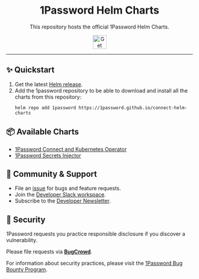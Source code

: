 <!-- Image sourced from https://blog.1password.com/introducing-secrets-automation/ -->
<img alt="" role="img" src="https://blog.1password.com/posts/2021/secrets-automation-launch/header.svg"/>

<div align="center">
	<h1>1Password Helm Charts</h1>
	<p>This repository hosts the official 1Password Helm Charts.</p>
	<a href="/QUICKSTART.md">
		<img alt="Get started" src="https://user-images.githubusercontent.com/45081667/226940040-16d3684b-60f4-4d95-adb2-5757a8f1bc15.png" height="37"/>
	</a>
</div>

---

## ✨ Quickstart

1. Get the latest [Helm release](https://github.com/kubernetes/helm#install).
2. Add the 1password repository to be able to download and install all the charts from this repository:
   ```
   helm repo add 1password https://1password.github.io/connect-helm-charts
   ```

## 📦 Available Charts

- [1Password Connect and Kubernetes Operator](./charts/connect)
- [1Password Secrets Injector](./charts/secrets-injector)

## 💙 Community & Support

- File an [issue](correct_link) for bugs and feature requests.
- Join the [Developer Slack workspace](https://join.slack.com/t/1password-devs/shared_invite/zt-1halo11ps-6o9pEv96xZ3LtX_VE0fJQA).
- Subscribe to the [Developer Newsletter](https://1password.com/dev-subscribe/).

## 🔐 Security

1Password requests you practice responsible disclosure if you discover a vulnerability.

Please file requests via [**BugCrowd**](https://bugcrowd.com/agilebits).

For information about security practices, please visit the [1Password Bug Bounty Program](https://bugcrowd.com/agilebits).
